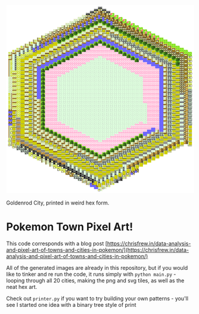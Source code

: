 ![Goldenrod City, but printed in weird hex form.](results/goldenrod.png)

Goldenrod City, printed in weird hex form.

# Pokemon Town Pixel Art!

This code corresponds with a blog post [https://chrisfrew.in/data-analysis-and-pixel-art-of-towns-and-cities-in-pokemon/](https://chrisfrew.in/data-analysis-and-pixel-art-of-towns-and-cities-in-pokemon/)

All of the generated images are already in this repository, but if you would like to tinker and re run the code, it runs simply with `python main.py` - looping through all 20 cities, making the png and svg tiles, as well as the neat hex art.

Check out `printer.py` if you want to try building your own patterns - you'll see I started one idea with a binary tree style of print